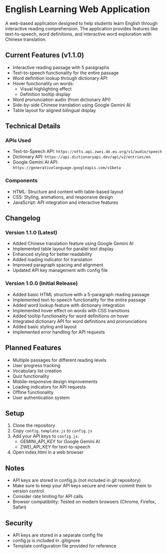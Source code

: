 # English Learning Web Application

A web-based application designed to help students learn English through interactive reading comprehension. The application provides features like text-to-speech, word definitions, and interactive word exploration with Chinese translation.

## Current Features (v1.1.0)

- Interactive reading passage with 5 paragraphs
- Text-to-speech functionality for the entire passage
- Word definition lookup through dictionary API
- Hover functionality on words:
  - Visual highlighting effect
  - Definition tooltip display
- Word pronunciation audio (from dictionary API)
- Side-by-side Chinese translation using Google Gemini AI
- Table layout for aligned bilingual display

## Technical Details

### APIs Used
- Text-to-Speech API: `https://otts.api.zwei.de.eu.org/v1/audio/speech`
- Dictionary API: `https://api.dictionaryapi.dev/api/v2/entries/en`
- Google Gemini AI API: `https://generativelanguage.googleapis.com/v1beta`

### Components
- HTML: Structure and content with table-based layout
- CSS: Styling, animations, and responsive design
- JavaScript: API integration and interactive features

## Changelog

### Version 1.1.0 (Latest)
- Added Chinese translation feature using Google Gemini AI
- Implemented table layout for parallel text display
- Enhanced styling for better readability
- Added loading indicator for translation
- Improved paragraph spacing and alignment
- Updated API key management with config file

### Version 1.0.0 (Initial Release)
- Added basic HTML structure with a 5-paragraph reading passage
- Implemented text-to-speech functionality for the entire passage
- Added word lookup feature with dictionary integration
- Implemented hover effect on words with CSS transitions
- Added tooltip functionality for word definitions on hover
- Integrated dictionary API for word definitions and pronunciations
- Added basic styling and layout
- Implemented error handling for API requests

## Planned Features
- Multiple passages for different reading levels
- User progress tracking
- Vocabulary list creation
- Quiz functionality
- Mobile-responsive design improvements
- Loading indicators for API requests
- Offline functionality
- User authentication system

## Setup
1. Clone the repository
2. Copy `config.template.js` to `config.js`
3. Add your API keys to `config.js`:
   - GEMINI_API_KEY for Google Gemini AI
   - ZWEI_API_KEY for text-to-speech
4. Open index.html in a web browser

## Notes
- API keys are stored in config.js (not included in git repository)
- Make sure to keep your API keys secure and never commit them to version control
- Consider rate limiting for API calls
- Browser compatibility: Tested on modern browsers (Chrome, Firefox, Safari)

## Security
- API keys are stored in a separate config file
- config.js is included in .gitignore
- Template configuration file provided for reference 